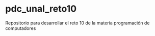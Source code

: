 # pdc_unal_reto10
Repositorio para desarrollar el reto 10 de la materia programación de computadores 
